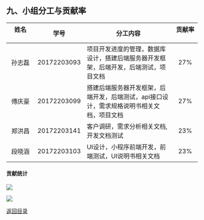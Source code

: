 


##  九、小组分工与贡献率
	
| 姓名 &emsp;&emsp;&emsp; |	学号      |	分工内容     |	贡献率 &emsp;&emsp;|
|:--------:|:------------:|--------------|:---------:|
|孙志磊 |	20172203093|项目开发进度的管理，数据库设计，搭建后端服务器开发框架，后端开发，后端测试，项目文档	|27%|
|傅庆豪	|20172203099|搭建后端服务器开发框架，后端开发，后端测试，api接口设计，需求规格说明书相关文档，项目文档	|27%|
|郑洪昌	|20172203141|客户调研，需求分析相关文档,开发文档测试|	23%|
|段晓涵	|20172203103|UI设计，小程序前端开发，前端测试，UI说明书相关文档|	23%|

#### 贡献统计

![](https://azurlin.oss-cn-beijing.aliyuncs.com/2019ldu_SE/%E6%96%87%E6%A1%A3%E8%B4%A1%E7%8C%AE.png)

![](https://azurlin.oss-cn-beijing.aliyuncs.com/2019ldu_SE/%E8%B4%A1%E7%8C%AE02.png)

[返回目录](README.md)